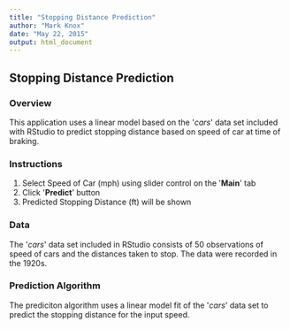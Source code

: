 ```yaml
---
title: "Stopping Distance Prediction"
author: "Mark Knox"
date: "May 22, 2015"
output: html_document
---
```


## Stopping Distance Prediction

### Overview
This application uses a linear model based on the '*cars*' data set included with RStudio to predict stopping distance based on speed of car at time of braking.

### Instructions
1. Select Speed of Car (mph) using slider control on the '**Main**' tab
2. Click '**Predict**' button
3. Predicted Stopping Distance (ft) will be shown

### Data
The '*cars*' data set included in RStudio consists of 50 observations of speed of cars and the distances taken to stop.  The data were recorded in the 1920s.

### Prediction Algorithm
The prediciton algorithm uses a linear model fit of the '*cars*' data set to predict the stopping distance for the input speed.
